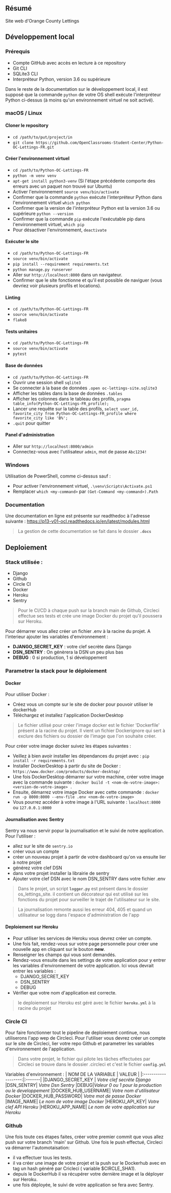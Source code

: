 ## Résumé

Site web d'Orange County Lettings

## Développement local

### Prérequis

- Compte GitHub avec accès en lecture à ce repository
- Git CLI
- SQLite3 CLI
- Interpréteur Python, version 3.6 ou supérieure

Dans le reste de la documentation sur le développement local, il est supposé que la commande `python` de votre OS shell exécute l'interpréteur Python ci-dessus (à moins qu'un environnement virtuel ne soit activé).

### macOS / Linux

#### Cloner le repository

- `cd /path/to/put/project/in`
- `git clone https://github.com/OpenClassrooms-Student-Center/Python-OC-Lettings-FR.git`

#### Créer l'environnement virtuel

- `cd /path/to/Python-OC-Lettings-FR`
- `python -m venv venv`
- `apt-get install python3-venv` (Si l'étape précédente comporte des erreurs avec un paquet non trouvé sur Ubuntu)
- Activer l'environnement `source venv/bin/activate`
- Confirmer que la commande `python` exécute l'interpréteur Python dans l'environnement virtuel
`which python`
- Confirmer que la version de l'interpréteur Python est la version 3.6 ou supérieure `python --version`
- Confirmer que la commande `pip` exécute l'exécutable pip dans l'environnement virtuel, `which pip`
- Pour désactiver l'environnement, `deactivate`

#### Exécuter le site

- `cd /path/to/Python-OC-Lettings-FR`
- `source venv/bin/activate`
- `pip install --requirement requirements.txt`
- `python manage.py runserver`
- Aller sur `http://localhost:8000` dans un navigateur.
- Confirmer que le site fonctionne et qu'il est possible de naviguer (vous devriez voir plusieurs profils et locations).

#### Linting

- `cd /path/to/Python-OC-Lettings-FR`
- `source venv/bin/activate`
- `flake8`

#### Tests unitaires

- `cd /path/to/Python-OC-Lettings-FR`
- `source venv/bin/activate`
- `pytest`

#### Base de données

- `cd /path/to/Python-OC-Lettings-FR`
- Ouvrir une session shell `sqlite3`
- Se connecter à la base de données `.open oc-lettings-site.sqlite3`
- Afficher les tables dans la base de données `.tables`
- Afficher les colonnes dans le tableau des profils, `pragma table_info(Python-OC-Lettings-FR_profile);`
- Lancer une requête sur la table des profils, `select user_id, favorite_city from
  Python-OC-Lettings-FR_profile where favorite_city like 'B%';`
- `.quit` pour quitter

#### Panel d'administration

- Aller sur `http://localhost:8000/admin`
- Connectez-vous avec l'utilisateur `admin`, mot de passe `Abc1234!`

### Windows

Utilisation de PowerShell, comme ci-dessus sauf :

- Pour activer l'environnement virtuel, `.\venv\Scripts\Activate.ps1` 
- Remplacer `which <my-command>` par `(Get-Command <my-command>).Path`

### Documentation

Une documentation en ligne est présente sur readthedoc à l'adresse suivante :
https://p13-v01-ocl.readthedocs.io/en/latest/modules.html
> La gestion de cette documentation se fait dans le dossier **`.docs`**

## Deploiement

### Stack utilisée :
- Django 
- Github
- Circle CI 
- Docker
- Heroku
- Sentry

> Pour le CI/CD à chaque push sur la branch main de Github, Circleci effectue ses tests et crée une image Docker du projet qu'il poussera sur Heroku.

Pour démarrer vous allez créer un fichier .env à la racine du projet. A l'interieur ajouter les variables d'environnement : 
- **DJANGO_SECRET_KEY** : votre clef secrète dans Django 
- **DSN_SENTRY** : On génèrera la DSN un peu plus bas 
- **DEBUG** : 0 si production, 1 si développement

### Parametrer la stack pour le déploiement
#### Docker

Pour utiliser Docker : 
- Créez vous un compte sur le site de docker pour pouvoir utiliser le dockerHub
- Téléchargez et installez l'application DockerDesktop
>Le fichier utilisé pour créer l'image docker est le fichier 'Dockerfile' présent a la racine du projet. Il vient un fichier Dockerignore qui sert à exclure des fichiers ou dossier de l'image que l'on souhaite créer.

Pour créer votre image docker suivez les étapes suivantes : 
- Veillez à bien avoir installer les dépendances du projet avec : `pip install -r requirements.txt`
- Installer DockerDesktop à partir du site de Docker : `https://www.docker.com/products/docker-desktop/`
- Une fois DockerDesktop démarrer sur votre machine, créer votre image avec la commande suivante : `docker build -t <nom-de-votre-image>:<version-de-votre-image> .`
- Ensuite, démarrez votre image Docker avec cette commande : `docker run -p 8000:8000 --env-file .env <nom-de-votre-image>`
- Vous pourrez accéder à votre image à l'URL suivante : `localhost:8000` ou `127.0.0.1:8000`

#### Journalisation avec Sentry

Sentry va nous servir popur la journalisation et le suivi de notre application. Pour l'utiliser :
- allez sur le site de `sentry.io`
- créer vous un compte 
- créer un nouveau projet à partir de votre dashboard qu'on va ensuite lier à notre projet
- générez votre clef DSN
- dans votre projet installer la librairie de sentry
- Ajouter votre clef DSN avec le nom DSN_SENTRY dans votre fichier .env

>Dans le projet, un script **`logger.py`** est présent dans le dossier os_lettings_site. il contient un décorateur qui est utilisé sur les fonctions du projet pour surveiller le trajet de l'utilisateur sur le site.

>La journalisation remonte aussi les erreur 404, 405 et quand un utilisateur se logg dans l'espace d'administration de l'app

#### Deploiement sur Heroku

- Pour utiliser les services de Heroku vous devrez créer un compte.
- Une fois fait, rendez-vous sur votre page personnelle pour créer une nouvelle app en cliquant sur le bouton **new**.
- Renseigner les champs qui vous sont demandés.
- Rendez-vous ensuite dans les settings de votre application pour y entrer les variables d'environnement de votre application. Ici vous devrait entrer les variables : 
  + DJANGO_SECRET_KEY
  + DSN_SENTRY
  + DEBUG
- Vérifier que votre nom d'application est correcte.
> le deploiement sur Heroku est géré avec le fichier **`heroku.yml`** à la racine du projet
### Circle CI
Pour faire fonctionner tout le pipeline de deploiement continue, nous utiliserons l'app wep de Circleci. Pour l'utiliser vous devrez créer un compte sur le site de Circleci, lier votre repo Github et parametrer les variables d'environnement de l'application.
> Dans votre projet, le fichier qui pilote les tâches effectuées par Circleci se trouve dans le dossier .circleci et c'est le fichier **`config.yml`**

Variables d'environnement :
| NOM DE LA VARIABLE | VALEUR |
|:-------------------:|:-------|
|DJANGO_SECRET_KEY | *Votre clef secrète Django*
|DSN_SENTRY| *Votre Dsn Sentry*
|DEBUG|*Valeur 0 ou 1 pour la production ou le developpement*
|DOCKER_HUB_USERNAME| *Votre nom d'utilisateur Docker*
|DOCKER_HUB_PASSWORD| *Votre mot de passe Docker*
|IMAGE_NAME| *Le nom de votre image Docker*
|HEROKU_API_KEY| *Votre clef API Heroku*
|HEROKU_APP_NAME| *Le nom de votre application sur Heroku*

### Github
Une fois toute ces étapes faites, créer votre premier commit que vous allez push sur votre branch 'main' sur Github. Une fois le push effectué, Circleci va démarrer l'automotaisation:
- il va effectuer tous les tests.
- il va créer une image de votre projet et la push sur le Dockerhub avec en tag un hash généré par Cricleci ( variable $CIRCLE_SHA1).
- depuis le DockerHub il va récupérer votre dernière image et la déployer sur Heroku.
- une fois déployée, le suivi de votre application se fera avec Sentry.
